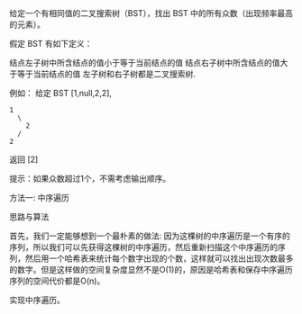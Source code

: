 给定一个有相同值的二叉搜索树（BST），找出 BST 中的所有众数（出现频率最高的元素）。

假定 BST 有如下定义：

结点左子树中所含结点的值小于等于当前结点的值
结点右子树中所含结点的值大于等于当前结点的值
左子树和右子树都是二叉搜索树.

例如：
给定 BST [1,null,2,2],
```
1
  \
    2
  /
2
```

返回 [2]

提示：如果众数超过1个，不需考虑输出顺序。

方法一: 中序遍历

思路与算法

首先，我们一定能够想到一个最朴素的做法: 因为这棵树的中序遍历是一个有序的序列，所以我们可以先获得这棵树的中序遍历，然后重新扫描这个中序遍历的序列，然后用一个哈希表来统计每个数字出现的个数，这样就可以找出出现次数最多的数字。但是这样做的空间复杂度显然不是O(1)的，原因是哈希表和保存中序遍历序列的空间代价都是O(n)。

实现中序遍历。

